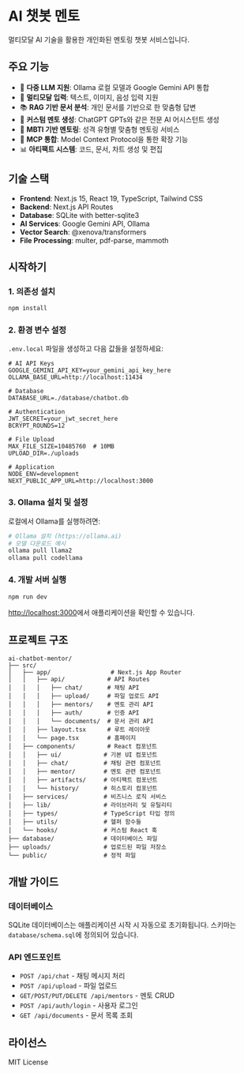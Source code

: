 # AI 챗봇 멘토

멀티모달 AI 기술을 활용한 개인화된 멘토링 챗봇 서비스입니다.

## 주요 기능

- 🤖 **다중 LLM 지원**: Ollama 로컬 모델과 Google Gemini API 통합
- 🎯 **멀티모달 입력**: 텍스트, 이미지, 음성 입력 지원
- 📚 **RAG 기반 문서 분석**: 개인 문서를 기반으로 한 맞춤형 답변
- 👥 **커스텀 멘토 생성**: ChatGPT GPTs와 같은 전문 AI 어시스턴트 생성
- 🧠 **MBTI 기반 멘토링**: 성격 유형별 맞춤형 멘토링 서비스
- 🔧 **MCP 통합**: Model Context Protocol을 통한 확장 기능
- 📊 **아티팩트 시스템**: 코드, 문서, 차트 생성 및 편집

## 기술 스택

- **Frontend**: Next.js 15, React 19, TypeScript, Tailwind CSS
- **Backend**: Next.js API Routes
- **Database**: SQLite with better-sqlite3
- **AI Services**: Google Gemini API, Ollama
- **Vector Search**: @xenova/transformers
- **File Processing**: multer, pdf-parse, mammoth

## 시작하기

### 1. 의존성 설치

```bash
npm install
```

### 2. 환경 변수 설정

`.env.local` 파일을 생성하고 다음 값들을 설정하세요:

```env
# AI API Keys
GOOGLE_GEMINI_API_KEY=your_gemini_api_key_here
OLLAMA_BASE_URL=http://localhost:11434

# Database
DATABASE_URL=./database/chatbot.db

# Authentication
JWT_SECRET=your_jwt_secret_here
BCRYPT_ROUNDS=12

# File Upload
MAX_FILE_SIZE=10485760  # 10MB
UPLOAD_DIR=./uploads

# Application
NODE_ENV=development
NEXT_PUBLIC_APP_URL=http://localhost:3000
```

### 3. Ollama 설치 및 설정

로컬에서 Ollama를 실행하려면:

```bash
# Ollama 설치 (https://ollama.ai)
# 모델 다운로드 예시
ollama pull llama2
ollama pull codellama
```

### 4. 개발 서버 실행

```bash
npm run dev
```

[http://localhost:3000](http://localhost:3000)에서 애플리케이션을 확인할 수 있습니다.

## 프로젝트 구조

```
ai-chatbot-mentor/
├── src/
│   ├── app/                 # Next.js App Router
│   │   ├── api/            # API Routes
│   │   │   ├── chat/       # 채팅 API
│   │   │   ├── upload/     # 파일 업로드 API
│   │   │   ├── mentors/    # 멘토 관리 API
│   │   │   ├── auth/       # 인증 API
│   │   │   └── documents/  # 문서 관리 API
│   │   ├── layout.tsx      # 루트 레이아웃
│   │   └── page.tsx        # 홈페이지
│   ├── components/         # React 컴포넌트
│   │   ├── ui/            # 기본 UI 컴포넌트
│   │   ├── chat/          # 채팅 관련 컴포넌트
│   │   ├── mentor/        # 멘토 관련 컴포넌트
│   │   ├── artifacts/     # 아티팩트 컴포넌트
│   │   └── history/       # 히스토리 컴포넌트
│   ├── services/          # 비즈니스 로직 서비스
│   ├── lib/               # 라이브러리 및 유틸리티
│   ├── types/             # TypeScript 타입 정의
│   ├── utils/             # 헬퍼 함수들
│   └── hooks/             # 커스텀 React 훅
├── database/              # 데이터베이스 파일
├── uploads/               # 업로드된 파일 저장소
└── public/                # 정적 파일
```

## 개발 가이드

### 데이터베이스

SQLite 데이터베이스는 애플리케이션 시작 시 자동으로 초기화됩니다. 스키마는 `database/schema.sql`에 정의되어 있습니다.

### API 엔드포인트

- `POST /api/chat` - 채팅 메시지 처리
- `POST /api/upload` - 파일 업로드
- `GET/POST/PUT/DELETE /api/mentors` - 멘토 CRUD
- `POST /api/auth/login` - 사용자 로그인
- `GET /api/documents` - 문서 목록 조회

## 라이선스

MIT License
